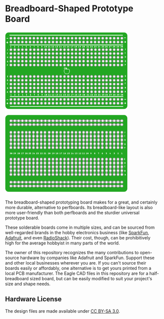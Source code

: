 # Breadboard-Shaped Prototype Board

<a href="https://github.com/kalyaninagaraj/Breadboard-Shaped-Perfboard/blob/main/Images/topview.png"><img src="Images/topview.png?raw=true" width="400px"></a>&nbsp;&nbsp; <a href="https://github.com/kalyaninagaraj/Breadboard-Shaped-Perfboard/blob/main/Images/bottomview.png"><img src="Images/bottomview.png?raw=true" width="400px"></a><br />

The breadboard-shaped prototyping board makes for a great, and certainly more durable, alternative to perfboards. Its breadboard-like layout is also more user-friendly than both perfboards and the sturdier universal prototype board. 

These solderable boards come in multiple sizes, and can be sourced from well-regarded brands in the hobby electronics business (like [SparkFun](https://www.sparkfun.com/), [Adafruit](https://www.adafruit.com/), and even [RadioShack](https://www.radioshack.com/)). Their cost, though, can be prohibitively high for the average hobbyist in many parts of the world. 

The owner of this repository recognizes the many contributions to open-source hardware by companies like Adafruit and SparkFun. Support these and other local businesses wherever you are. If you can't source their boards easily or affordably, one alternative is to get yours printed from a local PCB manufacturer. The Eagle CAD files in this repository are for a half-breadboard sized board, but can be easily modified to suit your project's size and shape needs. 

## Hardware License
The design files are made available under [CC BY-SA 3.0](https://creativecommons.org/licenses/by-sa/3.0/).